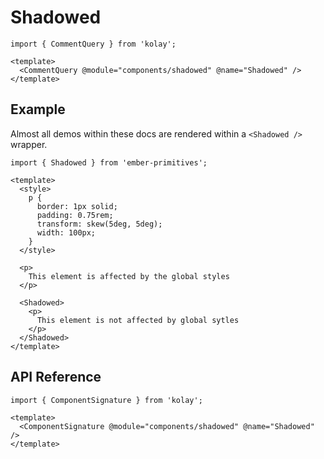 # Shadowed

```gjs live no-shadow
import { CommentQuery } from 'kolay';

<template>
  <CommentQuery @module="components/shadowed" @name="Shadowed" />
</template>
```

## Example

Almost all demos within these docs are rendered within a `<Shadowed />` wrapper.

```gjs live preview 
import { Shadowed } from 'ember-primitives';

<template>
  <style> 
    p {
      border: 1px solid;
      padding: 0.75rem;
      transform: skew(5deg, 5deg); 
      width: 100px;
    }
  </style>

  <p>
    This element is affected by the global styles
  </p>

  <Shadowed>
    <p>
      This element is not affected by global sytles
    </p>
  </Shadowed>
</template>
```

## API Reference

```gjs live no-shadow
import { ComponentSignature } from 'kolay';

<template>
  <ComponentSignature @module="components/shadowed" @name="Shadowed" />
</template>
```

